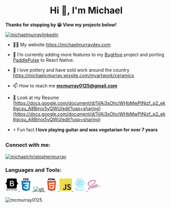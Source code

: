 <h1 align="center">Hi 👋, I'm Michael</h1>

<strong>Thanks for stopping by 😀 View my projects below!</strong>
<p align="left"> <a href="https://www.linkedin.com/in/michaelchristophermurray/" target="blank"><img src="https://img.shields.io/badge/LinkedIn-0077B5?style=for-the-badge&logo=linkedin&logoColor=white" alt="michaelmurraylinkedin" /></a> </p>

- 👨‍💻 My website https://michaelmurraydev.com

- 🔭 I’m currently adding more features to my [BugHive](https://github.com/mcmurray0125/bughive) project and porting [PaddlePulse](https://github.com/mcmurray0125/paddle-pulse) to React Native.

- 🎨 I love pottery and have sold work around the country https://michaelcmurray.wixsite.com/myartwork/ceramics

- 📫 How to reach me **mcmurray0125@gmail.com**

- 📄 Look at my Resume [https://docs.google.com/document/d/1VAi3sOhciWHbMwPtNizf_p2_ek8gcsu_A8Bmix5yQWU/edit?usp=sharing](https://docs.google.com/document/d/1VAi3sOhciWHbMwPtNizf_p2_ek8gcsu_A8Bmix5yQWU/edit?usp=sharing)

- ⚡ Fun fact **I love playing guitar and was vegetarian for over 7 years**

<h3 align="left">Connect with me:</h3>
<p align="left">
<a href="https://www.linkedin.com/in/michaelchristophermurray/" target="blank"><img align="center" src="https://raw.githubusercontent.com/rahuldkjain/github-profile-readme-generator/master/src/images/icons/Social/linked-in-alt.svg" alt="michaelchristophermurray" height="30" width="40" /></a>
</p>

<h3 align="left">Languages and Tools:</h3>
<p align="left"> <a href="https://getbootstrap.com" target="_blank" rel="noreferrer"> <img src="https://raw.githubusercontent.com/devicons/devicon/master/icons/bootstrap/bootstrap-plain-wordmark.svg" alt="bootstrap" width="40" height="40"/> </a> <a href="https://www.w3schools.com/css/" target="_blank" rel="noreferrer"> <img src="https://raw.githubusercontent.com/devicons/devicon/master/icons/css3/css3-original-wordmark.svg" alt="css3" width="40" height="40"/> </a>
<a href="https://git-scm.com/" target="_blank" rel="noreferrer"> <img src="https://www.vectorlogo.zone/logos/git-scm/git-scm-icon.svg" alt="git" width="40" height="40"/> </a> <a href="https://www.w3.org/html/" target="_blank" rel="noreferrer"> <img src="https://raw.githubusercontent.com/devicons/devicon/master/icons/html5/html5-original-wordmark.svg" alt="html5" width="40" height="40"/> </a> <a href="https://developer.mozilla.org/en-US/docs/Web/JavaScript" target="_blank" rel="noreferrer"> <img src="https://raw.githubusercontent.com/devicons/devicon/master/icons/javascript/javascript-original.svg" alt="javascript" width="40" height="40"/> </a>
<a href="https://reactjs.org/" target="_blank" rel="noreferrer"> <img src="https://raw.githubusercontent.com/devicons/devicon/master/icons/react/react-original-wordmark.svg" alt="react" width="40" height="40"/> </a> <a href="https://sass-lang.com" target="_blank" rel="noreferrer"> <img src="https://raw.githubusercontent.com/devicons/devicon/master/icons/sass/sass-original.svg" alt="sass" width="40" height="40"/> </a> </p>

<!-- 
<p><img align="left" src="https://github-readme-stats.vercel.app/api/top-langs?username=mcmurray0125&show_icons=true&locale=en&layout=compact"  /></p> -->
<!-- 
<p>&nbsp;<img align="center" src="https://github-readme-stats.vercel.app/api?username=mcmurray0125&show_icons=true&locale=en"  /></p>-->

<p><img align="center" src="https://github-readme-streak-stats.herokuapp.com/?user=mcmurray0125&" alt="mcmurray0125" /></p>

